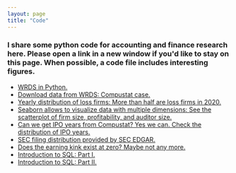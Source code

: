 ```yaml
---
layout: page
title: "Code"
---
```


### I share some python code for accounting and finance research here. Please open a link in a new window if you'd like to stay on this page. When possible, a code file includes interesting figures.<br/>
* [WRDS in Python.](https://github.com/yjaeyoon/blog-posting/blob/master/wrds-intro.ipynb)<br/>
* [Download data from WRDS: Compustat case.](https://github.com/yjaeyoon/blog-posting/blob/master/wrds-download-compustat.ipynb)<br/>
* [Yearly distribution of loss firms: More than half are loss firms in 2020.](https://github.com/yjaeyoon/blog-posting/blob/master/compustat-loss-firm-distribution.ipynb) <br/>
* [Seaborn allows to visualize data with multiple dimensions: See the scatterplot of firm size, profitability, and auditor size.](https://github.com/yjaeyoon/blog-posting/blob/master/sctterplot-ROA-size-Big4.ipynb)<br/>
* [Can we get IPO years from Compustat? Yes we can. Check the distribution of IPO years.](https://github.com/yjaeyoon/blog-posting/blob/master/Compustat-ipodate.ipynb)<br/>
* [SEC filing distribution provided by SEC EDGAR.](https://github.com/yjaeyoon/sec-archives/blob/master/SEC_filings_dist.ipynb)<br/>
* [Does the earning kink exist at zero? Maybe not any more.](https://github.com/yjaeyoon/blog-posting/blob/master/is-there-kink-around-zero.ipynb)<br/>
* [Introduction to SQL: Part I.](https://github.com/yjaeyoon/blog-posting/blob/master/intro-to-sql-part1.ipynb)<br/>
* [Introduction to SQL: Part II.](https://github.com/yjaeyoon/blog-posting/blob/master/intro-to-sql-part2.ipynb)<br/>



<!-- Yearly distribution of Audit Analytics<br/>
Distribution of Critical Audit Matters<br/>
Yearly distribution of going-concern opinions<br/> -->
